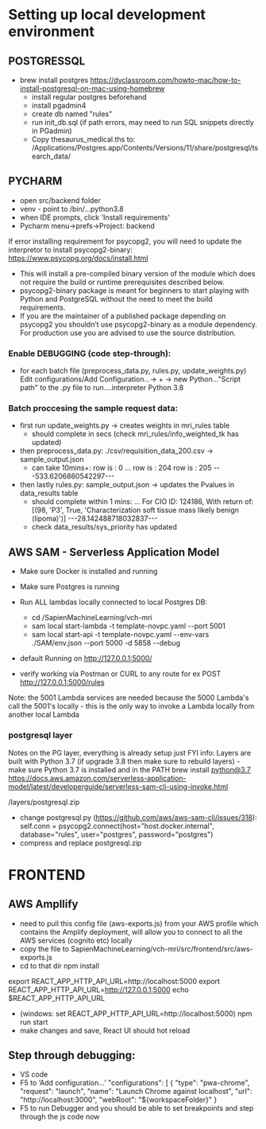 # Setting up local development environment

## POSTGRESSQL

- brew install postgres https://dyclassroom.com/howto-mac/how-to-install-postgresql-on-mac-using-homebrew
  - install regular postgres beforehand
  - install pgadmin4
  - create db named "rules"
  - run init_db.sql (if path errors, may need to run SQL snippets directly in PGadmin)
  - Copy thesaurus_medical.ths to: /Applications/Postgres.app/Contents/Versions/11/share/postgresql/tsearch_data/

## PYCHARM

- open src/backend folder
- venv - point to /bin/…python3.8
- when IDE prompts, click 'Install requirements'
- Pycharm menu->prefs->Project: backend

If error installing requirement for psycopg2, you will need to update the interpretor to install psycopg2-binary:
https://www.psycopg.org/docs/install.html

- This will install a pre-compiled binary version of the module which does not require the build or runtime prerequisites described below.
- psycopg2-binary package is meant for beginners to start playing with Python and PostgreSQL without the need to meet the build requirements.
- If you are the maintainer of a published package depending on psycopg2 you shouldn’t use psycopg2-binary as a module dependency. For production use you are advised to use the source distribution.

### Enable DEBUGGING (code step-through):

- for each batch file (preprocess_data.py, rules.py, update_weights.py)
  Edit configurations/Add Configuration...-> + -> new Python…"Script path" to the .py file to run….interpreter Python 3.8

### Batch proccesing the sample request data:

- first run update_weights.py -> creates weights in mri_rules table
  - should complete in secs (check mri_rules/info_weighted_tk has updated)
- then preprocess_data.py: ./csv/requisition_data_200.csv -> sample_output.json
  - can take 10mins+:
    row is : 0
    ...
    row is : 204
    row is : 205
    ---533.6206860542297---
- then lastly rules.py: sample_output.json -> updates the Pvalues in data_results table
  - should complete within 1 mins:
    ...
    For CIO ID: 124186, With return of: [(98, 'P3', True, 'Characterization soft tissue mass likely benign (lipoma)')]
    ---28.142488718032837---
  - check data_results/sys_priority has updated

## AWS SAM - Serverless Application Model

- Make sure Docker is installed and running
- Make sure Postgres is running
- Run ALL lambdas locally connected to local Postgres DB:

  - cd /SapienMachineLearning/vch-mri
  - sam local start-lambda -t template-novpc.yaml --port 5001
  - sam local start-api -t template-novpc.yaml --env-vars ./SAM/env.json --port 5000 -d 5858 --debug

- default Running on http://127.0.0.1:5000/
- verify working via Postman or CURL to any route for ex POST http://127.0.0.1:5000/rules

Note: the 5001 Lambda services are needed because the 5000 Lambda's call the 5001's locally - this is the only way
to invoke a Lambda locally from another local Lambda

### postgresql layer

Notes on the PG layer, everything is already setup just FYI info: Layers are built with Python 3.7 (if upgrade 3.8 then make sure to rebuild layers) - make sure Python 3.7 is installed and in the PATH
brew install python@3.7
https://docs.aws.amazon.com/serverless-application-model/latest/developerguide/serverless-sam-cli-using-invoke.html

/layers/postgresql.zip

- change postgresql.py (https://github.com/aws/aws-sam-cli/issues/318):
  self.conn = psycopg2.connect(host="host.docker.internal", database="rules", user="postgres", password="postgres")
- compress and replace postgresql.zip

# FRONTEND

## AWS Ampllify

- need to pull this config file (aws-exports.js) from your AWS profile which contains the Amplify deployment, will allow you to connect to all the AWS services (cognito etc) locally
- copy the file to SapienMachineLearning/vch-mri/src/frontend/src/aws-exports.js
- cd to that dir
  npm install

export REACT_APP_HTTP_API_URL=http://localhost:5000
export REACT_APP_HTTP_API_URL=http://127.0.0.1:5000
echo $REACT_APP_HTTP_API_URL

- (windows: set REACT_APP_HTTP_API_URL=http://localhost:5000)
  npm run start
- make changes and save, React UI should hot reload

## Step through debugging:

- VS code
- F5 to ‘Add configuration…’
  "configurations": [
  {
  "type": "pwa-chrome",
  "request": "launch",
  "name": "Launch Chrome against localhost",
  "url": "http://localhost:3000",
  "webRoot": "${workspaceFolder}"
  }
- F5 to run Debugger and you should be able to set breakpoints and step through the js code now
